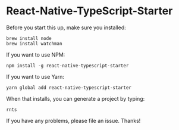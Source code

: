 # React-Native-TypeScript-Starter

Before you start this up, make sure you installed:

```
brew install node
brew install watchman
```

If you want to use NPM:

```
npm install -g react-native-typescript-starter
```

If you want to use Yarn:

```
yarn global add react-native-typescript-starter
```

When that installs, you can generate a project by typing:
```
rnts
```

If you have any problems, please file an issue. Thanks!
